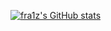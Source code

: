 [![fra1z's GitHub stats](https://github-readme-stats.vercel.app/api?username=FraiZj&show_icons=true&theme=radical)](https://github.com/FraiZj/github-readme-stats)

